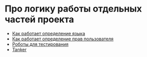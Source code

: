 # Про логику работы отдельных частей проекта

- [Как работает определение языка](./LANG.md)
- [Как работает определение прав пользователя](./PERMISSIONS.md)
- [Роботы для тестирования](./ROBOTS.md)
- [Tanker](./TANKER.md)
